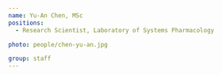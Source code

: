 ```yaml
---
name: Yu-An Chen, MSc
positions:
  - Research Scientist, Laboratory of Systems Pharmacology

photo: people/chen-yu-an.jpg

group: staff
---
```

